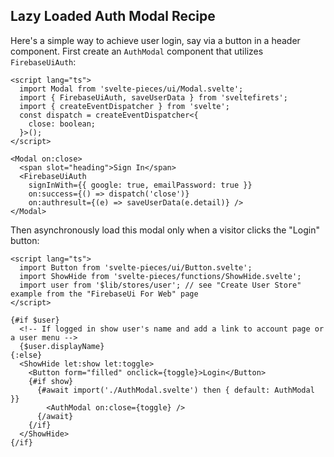 ## Lazy Loaded Auth Modal Recipe

Here's a simple way to achieve user login, say via a button in a header component. First create an `AuthModal` component that utilizes `FirebaseUiAuth`:

```svelte
<script lang="ts">
  import Modal from 'svelte-pieces/ui/Modal.svelte';
  import { FirebaseUiAuth, saveUserData } from 'sveltefirets';
  import { createEventDispatcher } from 'svelte';
  const dispatch = createEventDispatcher<{
    close: boolean;
  }>();
</script>

<Modal on:close>
  <span slot="heading">Sign In</span>
  <FirebaseUiAuth
    signInWith={{ google: true, emailPassword: true }}
    on:success={() => dispatch('close')}
    on:authresult={(e) => saveUserData(e.detail)} />
</Modal>
```

Then asynchronously load this modal only when a visitor clicks the "Login" button:

```svelte
<script lang="ts">
  import Button from 'svelte-pieces/ui/Button.svelte';
  import ShowHide from 'svelte-pieces/functions/ShowHide.svelte';
  import user from '$lib/stores/user'; // see "Create User Store" example from the "FirebaseUi For Web" page
</script>

{#if $user}
  <!-- If logged in show user's name and add a link to account page or a user menu -->
  {$user.displayName}
{:else}
  <ShowHide let:show let:toggle>
    <Button form="filled" onclick={toggle}>Login</Button>
    {#if show}
      {#await import('./AuthModal.svelte') then { default: AuthModal }}
        <AuthModal on:close={toggle} />
      {/await}
    {/if}
  </ShowHide>
{/if}
```